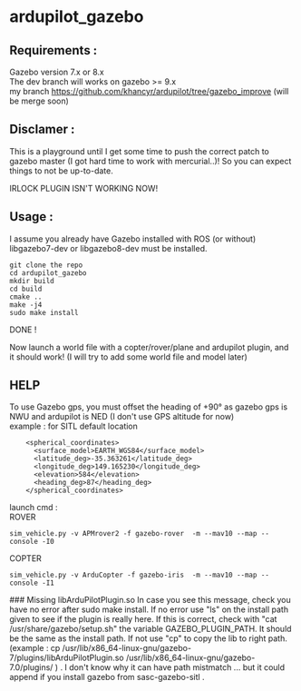 # ardupilot_gazebo

## Requirements :
Gazebo version 7.x or 8.x  
The dev branch will works on gazebo >= 9.x  
my branch https://github.com/khancyr/ardupilot/tree/gazebo_improve (will be merge soon)

## Disclamer : 
This is a playground until I get some time to push the correct patch to gazebo master (I got hard time to work with mercurial..)!
So you can expect things to not be up-to-date. 

IRLOCK PLUGIN ISN'T WORKING NOW!

## Usage :
I assume you already have Gazebo installed with ROS (or without)  
libgazebo7-dev or libgazebo8-dev must be installed.

````
git clone the repo
cd ardupilot_gazebo
mkdir build
cd build
cmake ..
make -j4
sudo make install
````
DONE !

Now launch a world file with a copter/rover/plane and ardupilot plugin, and it should work! 
(I will try to add some world file and model later)

## HELP 
To use Gazebo gps, you must offset the heading of +90° as gazebo gps is NWU and ardupilot is NED 
(I don't use GPS altitude for now)  
example : for SITL default location
````
    <spherical_coordinates>
      <surface_model>EARTH_WGS84</surface_model>
      <latitude_deg>-35.363261</latitude_deg>
      <longitude_deg>149.165230</longitude_deg>
      <elevation>584</elevation>
      <heading_deg>87</heading_deg>
    </spherical_coordinates>
````

launch cmd :  
ROVER
````
sim_vehicle.py -v APMrover2 -f gazebo-rover  -m --mav10 --map --console -I0
````
COPTER
````
sim_vehicle.py -v ArduCopter -f gazebo-iris  -m --mav10 --map --console -I1
````
### Missing libArduPilotPlugin.so
In case you see this message, check you have no error after sudo make install. If no error use "ls" on the install path given to see if the plugin is really here. If this is correct, check with "cat /usr/share/gazebo/setup.sh" the variable GAZEBO_PLUGIN_PATH. It should be the same as the install path. If not use "cp" to copy the lib to right path. (example : cp /usr/lib/x86_64-linux-gnu/gazebo-7/plugins/libArduPilotPlugin.so /usr/lib/x86_64-linux-gnu/gazebo-7.0/plugins/ ) . I don't know why it can have path mistmatch ... but it could append if you install gazebo from sasc-gazebo-sitl .
